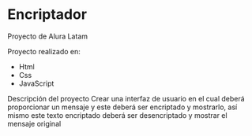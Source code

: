 # Encriptador
Proyecto de Alura Latam 

Proyecto realizado en:
- Html
- Css
- JavaScript

Descripción del proyecto
Crear una interfaz de usuario en el cual deberá proporcionar un mensaje y este deberá ser encriptado y mostrarlo, así mismo este texto encriptado deberá ser desencriptado y mostrar el mensaje original
